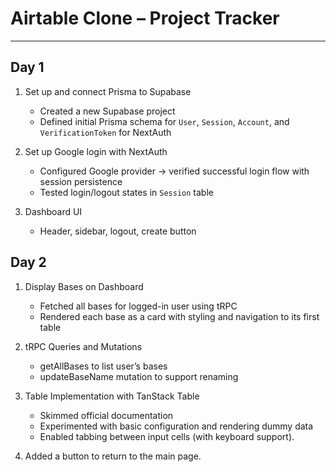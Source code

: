 # Airtable Clone – Project Tracker

---

## Day 1
1. Set up and connect Prisma to Supabase
   - Created a new Supabase project  
   - Defined initial Prisma schema for `User`, `Session`, `Account`, and `VerificationToken` for NextAuth

2. Set up Google login with NextAuth  
   - Configured Google provider &rarr; verified successful login flow with session persistence  
   - Tested login/logout states in `Session` table

3. Dashboard UI
    - Header, sidebar, logout, create button

## Day 2
1. Display Bases on Dashboard
    - Fetched all bases for logged-in user using tRPC
    - Rendered each base as a card with styling and navigation to its first table

2. tRPC Queries and Mutations
    - getAllBases to list user’s bases
    - updateBaseName mutation to support renaming

3. Table Implementation with TanStack Table
    - Skimmed official documentation
    - Experimented with basic configuration and rendering dummy data
    - Enabled tabbing between input cells (with keyboard support).
4. Added a button to return to the main page.

